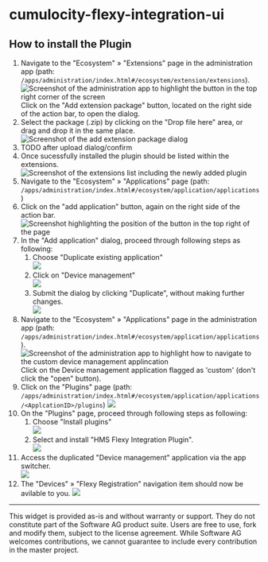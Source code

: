 # cumulocity-flexy-integration-ui

## How to install the Plugin

1. Navigate to the "Ecosystem" » "Extensions" page in the administration app (path: `/apps/administration/index.html#/ecosystem/extension/extensions`).  
  ![Screenshot of the administration app to highlight the button in the top right corner of the screen](./_media/add-extension-button.png)
  Click on the "Add extension package" button, located on the right side of the action bar, to open the dialog.
1. Select the package (.zip) by clicking on the "Drop file here" area, or drag and drop it in the same place.  
  ![Screenshot of the add extension package dialog](./_media/add-extension-dialog.jpg)
1. TODO after upload dialog/confirm
1. Once sucessfully installed the plugin should be listed within the extensions.  
  ![Screenshot of the extensions list including the newly added plugin](_media/plugin-list.png)
1. Navigate to the "Ecosystem" » "Applications" page (path: `/apps/administration/index.html#/ecosystem/application/applications`)
1. Click on the "add application" button, again on the right side of the action bar.  
  ![Screenshot highlighting the position of the button in the top right of the page](_media/add-application-button.png)
1. In the "Add application" dialog, proceed through following steps as following:
    1. Choose "Duplicate existing application"  
      ![](_media/add-application-dialog.png)
    1. Click on "Device management"  
      ![](_media/device-certification-option.png)
    1. Submit the dialog by clicking "Duplicate", without making further changes.  
      ![](_media/device-management-config.png)
1. Navigate to the "Ecosystem" » "Applications" page in the administration app (path: `/apps/administration/index.html#/ecosystem/application/applications`).  
  ![Screenshot of the administration app to highlight how to navigate to the custom device management applincation](./_media/applications-device-management-custom.png)
  Click on the Device management application flagged as 'custom' (don't click the "open" button).
1. Click on the "Plugins" page (path: `/apps/administration/index.html#/ecosystem/application/applications/<ApplcationID>/plugins`)
      ![](_media/navigate-to-plugins.png)
1. On the "Plugins" page, proceed through following steps as following:
    1. Choose "Install plugins"  
      ![](_media/install-button.png)
    1. Select and install "HMS Flexy Integration Plugin".  
      ![](_media/select-and-install.png)
1. Access the duplicated "Device management" application via the app switcher.  
  ![](_media/app-switcher.png)
1.  The "Devices" » "Flexy Registration" navigation item should now be avilable to you.
  ![](_media/plugin-navigation.png)


------------------------------
  
This widget is provided as-is and without warranty or support. They do not constitute part of the Software AG product suite. Users are free to use, fork and modify them, subject to the license agreement. While Software AG welcomes contributions, we cannot guarantee to include every contribution in the master project.
